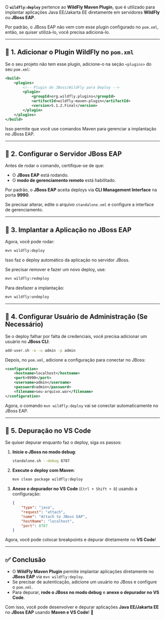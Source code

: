 O **`wildfly:deploy`** pertence ao **WildFly Maven Plugin**, que é utilizado para implantar aplicações Java EE/Jakarta EE diretamente em servidores **WildFly** ou **JBoss EAP**.

Por padrão, o JBoss EAP não vem com esse plugin configurado no `pom.xml`, então, se quiser utilizá-lo, você precisa adicioná-lo.

---

## 🔹 **1. Adicionar o Plugin WildFly no `pom.xml`**
Se o seu projeto não tem esse plugin, adicione-o na seção `<plugins>` do seu `pom.xml`:

```xml
<build>
    <plugins>
        <!-- Plugin do JBoss/WildFly para Deploy -->
        <plugin>
            <groupId>org.wildfly.plugins</groupId>
            <artifactId>wildfly-maven-plugin</artifactId>
            <version>5.1.2.Final</version>
        </plugin>
    </plugins>
</build>
```

Isso permite que você use comandos Maven para gerenciar a implantação no JBoss EAP.

---

## 🔹 **2. Configurar o Servidor JBoss EAP**
Antes de rodar o comando, certifique-se de que:
- O **JBoss EAP** está rodando.
- O **modo de gerenciamento remoto** está habilitado.

Por padrão, o **JBoss EAP** aceita deploys via **CLI Management Interface** na porta **9990**.

Se precisar alterar, edite o arquivo `standalone.xml` e configure a interface de gerenciamento.

---

## 🔹 **3. Implantar a Aplicação no JBoss EAP**
Agora, você pode rodar:

```sh
mvn wildfly:deploy
```

Isso faz o deploy automático da aplicação no servidor JBoss.

Se precisar remover e fazer um novo deploy, use:

```sh
mvn wildfly:redeploy
```

Para desfazer a implantação:

```sh
mvn wildfly:undeploy
```

---

## 🔹 **4. Configurar Usuário de Administração (Se Necessário)**
Se o deploy falhar por falta de credenciais, você precisa adicionar um usuário no **JBoss CLI**:

```sh
add-user.sh -a -u admin -p admin
```

Depois, no `pom.xml`, adicione a configuração para conectar no JBoss:

```xml
<configuration>
    <hostname>localhost</hostname>
    <port>9990</port>
    <username>admin</username>
    <password>admin</password>
    <filename>seu-arquivo.war</filename>
</configuration>
```

Agora, o comando `mvn wildfly:deploy` vai se conectar automaticamente no JBoss EAP.

---

## 🔹 **5. Depuração no VS Code**
Se quiser depurar enquanto faz o deploy, siga os passos:
1. **Inicie o JBoss no modo debug**:
   ```sh
   standalone.sh --debug 8787
   ```
2. **Execute o deploy com Maven**:
   ```sh
   mvn clean package wildfly:deploy
   ```
3. **Anexe o depurador no VS Code** (`Ctrl + Shift + D`) usando a configuração:

   ```json
   {
       "type": "java",
       "request": "attach",
       "name": "Attach to JBoss EAP",
       "hostName": "localhost",
       "port": 8787
   }
   ```

Agora, você pode colocar breakpoints e depurar diretamente no **VS Code**!

---

## ✅ **Conclusão**
- O **WildFly Maven Plugin** permite implantar aplicações diretamente no **JBoss EAP** via `mvn wildfly:deploy`.
- Se precisar de autenticação, adicione um usuário no JBoss e configure o `pom.xml`.
- Para depurar, **rode o JBoss no modo debug** e **anexe o depurador no VS Code**.

Com isso, você pode desenvolver e depurar aplicações **Java EE/Jakarta EE** no **JBoss EAP** usando **Maven e VS Code**! 🚀